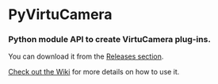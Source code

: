# PyVirtuCamera
### Python module API to create VirtuCamera plug-ins.

You can download it from the [Releases section](https://github.com/shycats/PyVirtuCamera/releases).

[Check out the Wiki](https://github.com/shycats/PyVirtuCamera/wiki) for more details on how to use it.
